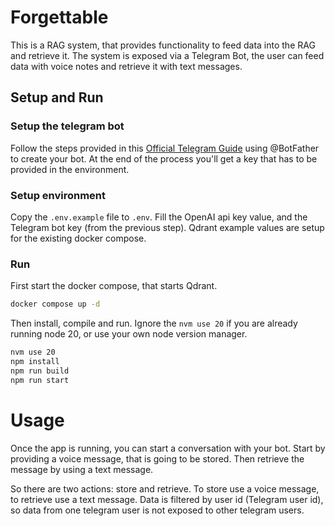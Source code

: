 
# Forgettable

This is a RAG system, that provides functionality to feed data into the RAG and retrieve it.
The system is exposed via a Telegram Bot, the user can feed data with voice notes and retrieve it with text messages.

## Setup and Run

### Setup the telegram bot

Follow the steps provided in this [Official Telegram Guide](https://core.telegram.org/bots/tutorial#obtain-your-bot-token) using @BotFather to create your bot. At the end of the process you'll get a key that has to be provided in the environment.

### Setup environment

Copy the `.env.example` file to `.env`. Fill the OpenAI api key value, and the Telegram bot key (from the previous step). Qdrant example values are setup for the existing docker compose.

### Run

First start the docker compose, that starts Qdrant.
```bash
docker compose up -d
```

Then install, compile and run. Ignore the `nvm use 20` if you are already running node 20, or use your own node version manager.

```bash
nvm use 20
npm install
npm run build
npm run start
```

# Usage

Once the app is running, you can start a conversation with your bot. Start by providing a voice message, that is going to be stored. Then retrieve the message by using a text message.

So there are two actions: store and retrieve. To store use a voice message, to retrieve use a text message. Data is filtered by user id (Telegram user id), so data from one telegram user is not exposed to other telegram users.